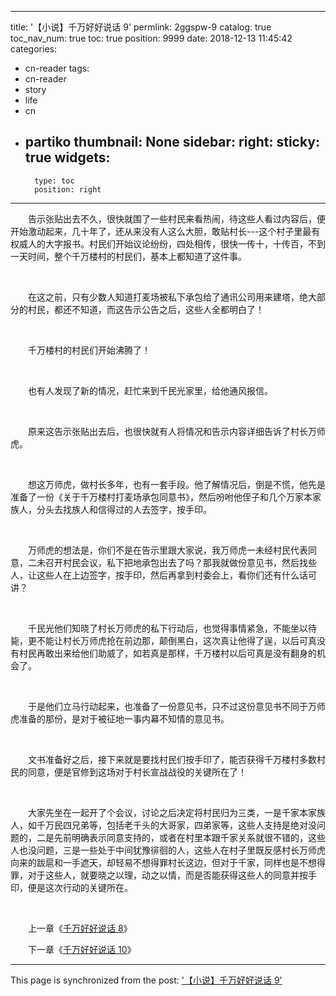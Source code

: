 
---
title: '【小说】千万好好说话 9'
permlink: 2ggspw-9
catalog: true
toc_nav_num: true
toc: true
position: 9999
date: 2018-12-13 11:45:42
categories:
- cn-reader
tags:
- cn-reader
- story
- life
- cn
- partiko
thumbnail: None
sidebar:
    right:
        sticky: true
widgets:
    -
        type: toc
        position: right
---


<html>
<p>　　告示张贴出去不久，很快就围了一些村民来看热闹，待这些人看过内容后，便开始激动起来，几十年了，还从来没有人这么大胆，敢贴村长---这个村子里最有权威人的大字报书。村民们开始议论纷纷，四处相传，很快一传十，十传百，不到一天时间，整个千万楼村的村民们，基本上都知道了这件事。</p>
<p><br></p>
<p>　　在这之前，只有少数人知道打麦场被私下承包给了通讯公司用来建塔，绝大部分的村民，都还不知道，而这告示公告之后，这些人全都明白了！</p>
<p><br></p>
<p>　　千万楼村的村民们开始沸腾了！</p>
<p><br></p>
<p>　　也有人发现了新的情况，赶忙来到千民光家里，给他通风报信。</p>
<p><br></p>
<p>　　原来这告示张贴出去后，也很快就有人将情况和告示内容详细告诉了村长万师虎。</p>
<p><br></p>
<p>　　想这万师虎，做村长多年，也有一套手段。他了解情况后，倒是不慌，他先是准备了一份《关于千万楼村打麦场承包同意书》，然后吩咐他侄子和几个万家本家族人，分头去找族人和信得过的人去签字，按手印。</p>
<p><br></p>
<p>　　万师虎的想法是，你们不是在告示里跟大家说，我万师虎一未经村民代表同意，二未召开村民会议，私下把地承包出去了吗？那我就做份意见书，然后找些人，让这些人在上边签字，按手印，然后再拿到村委会上，看你们还有什么话可讲？</p>
<p><br></p>
<p>　　千民光他们知晓了村长万师虎的私下行动后，也觉得事情紧急，不能坐以待毙，更不能让村长万师虎抢在前边那，颠倒黑白，这次真让他得了逞，以后可真没有村民再敢出来给他们助威了，如若真是那样，千万楼村以后可真是没有翻身的机会了。</p>
<p><br></p>
<p>　　于是他们立马行动起来，也准备了一份意见书，只不过这份意见书不同于万师虎准备的那份，是对于被征地一事内幕不知情的意见书。</p>
<p><br></p>
<p>　　文书准备好之后，接下来就是要找村民们按手印了，能否获得千万楼村多数村民的同意，便是官修到这场对于村长宣战战役的关键所在了！</p>
<p><br></p>
<p>　　大家先坐在一起开了个会议，讨论之后决定将村民归为三类，一是千家本家族人，如千万民四兄弟等，包括老千头的大哥家，四弟家等，这些人支持是绝对没问题的，二是先前明确表示同意支持的，或者在村里本跟千家关系就很不错的，这些人也没问题，三是一些处于中间犹豫徘徊的人，这些人在村子里既反感村长万师虎向来的跋扈和一手遮天，却轻易不想得罪村长这边，但对于千家，同样也是不想得罪，对于这些人，就要晓之以理，动之以情，而是否能获得这些人的同意并按手印，便是这次行动的关键所在。</p>
<p><br></p>
<p>　　上一章《<a href="https://steemit.com/cn-reader/@rivalhw/39m2cf-8">千万好好说话 8</a>》</p>
<p>　　下一章《<a href="https://steemit.com/cn-reader/@rivalhw/3irzhg-10">千万好好说话 10</a>》</p>
</html>

- - -

This page is synchronized from the post: ['【小说】千万好好说话 9'](https://steemit.com/@rivalhw/2ggspw-9)
